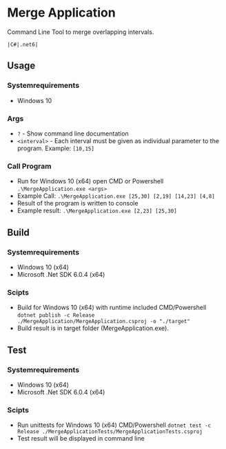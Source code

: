 # Merge Application
Command Line Tool to merge overlapping intervals.

`|C#|.net6|`

## Usage
### Systemrequirements
* Windows 10

### Args
* `?` - Show command line documentation
* `<interval>` - Each interval must be given as individual parameter to the program. Example: `[10,15]`

### Call Program
* Run for Windows 10 (x64) open CMD or Powershell `.\MergeApplication.exe <args>`
* Example Call: `.\MergeApplication.exe [25,30] [2,19] [14,23] [4,8]`
* Result of the program is written to console
* Example result: `.\MergeApplication.exe [2,23] [25,30]`


## Build
### Systemrequirements
* Windows 10 (x64)
* Microsoft .Net SDK 6.0.4 (x64)

### Scipts
* Build for Windows 10 (x64) with runtime included CMD/Powershell `dotnet publish -c Release ./MergeApplication/MergeApplication.csproj -o "./target"`
* Build result is in target folder (MergeApplication.exe).


## Test
### Systemrequirements
* Windows 10 (x64)
* Microsoft .Net SDK 6.0.4 (x64)

### Scipts
* Run unittests for Windows 10 (x64) CMD/Powershell `dotnet test -c Release ./MergeApplicationTests/MergeApplicationTests.csproj`
* Test result will be displayed in command line